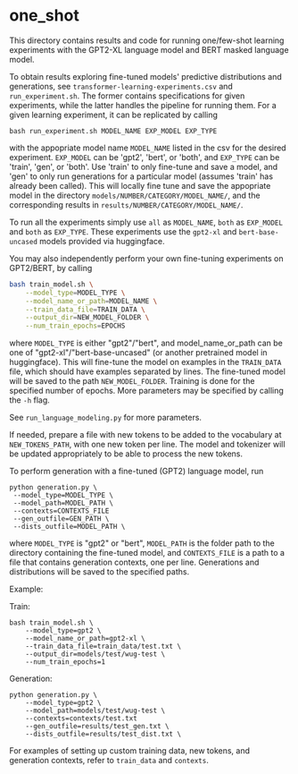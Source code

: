 # one_shot

This directory contains results and code for running one/few-shot learning experiments with the GPT2-XL
language model and BERT masked language model.

To obtain results exploring fine-tuned models' predictive distributions and generations,
see `transformer-learning-experiments.csv` and  `run_experiment.sh`. The former
contains specifications for given experiments, while the latter handles the pipeline
for running them. For a given learning experiment, it can be replicated by calling

`bash run_experiment.sh MODEL_NAME EXP_MODEL EXP_TYPE`

with the appopriate model name `MODEL_NAME` listed in the csv for the desired experiment.
`EXP_MODEL` can be 'gpt2', 'bert', or 'both', and `EXP_TYPE` can be 'train', 'gen', or 'both'.
Use 'train' to only fine-tune and save a model, and 'gen' to only run generations for a particular model
(assumes 'train' has already been called). This will locally fine tune and save the appopriate model in the directory `models/NUMBER/CATEGORY/MODEL_NAME/`, and the corresponding results in `results/NUMBER/CATEGORY/MODEL_NAME/`.

To run all the experiments simply use `all` as `MODEL_NAME`, `both` as `EXP_MODEL` and `both` as `EXP_TYPE`. These
experiments use the `gpt2-xl` and `bert-base-uncased` models provided via huggingface.

You may also independently perform your own fine-tuning experiments on GPT2/BERT, by calling

```bash 
bash train_model.sh \
	--model_type=MODEL_TYPE \
	--model_name_or_path=MODEL_NAME \
	--train_data_file=TRAIN_DATA \
	--output_dir=NEW_MODEL_FOLDER \
	--num_train_epochs=EPOCHS
```

where `MODEL_TYPE` is either "gpt2"/"bert", and model_name_or_path can be one of "gpt2-xl"/"bert-base-uncased"
(or another pretrained model in huggingface). This will fine-tune the model on examples in
the `TRAIN_DATA` file, which should have examples separated by lines. The fine-tuned model
will be saved to the path `NEW_MODEL_FOLDER`. Training is done for the specified number of epochs.
More parameters may be specified by calling the `-h` flag.

See `run_language_modeling.py` for more parameters.

If needed, prepare a file with new tokens to be added to the vocabulary at
`NEW_TOKENS_PATH`, with one new token per line. The model and tokenizer will be updated
appropriately to be able to process the new tokens.

To perform generation with a fine-tuned (GPT2) language model, run

```
python generation.py \
 --model_type=MODEL_TYPE \
 --model_path=MODEL_PATH \
 --contexts=CONTEXTS_FILE
 --gen_outfile=GEN_PATH \
 --dists_outfile=MODEL_PATH \
```

where `MODEL_TYPE` is "gpt2" or "bert", `MODEL_PATH` is the folder path to the directory
containing the fine-tuned model, and `CONTEXTS_FILE` is a path to a file that
contains generation contexts, one per line. Generations and distributions will
be saved to the specified paths.

Example:

Train: 
```
bash train_model.sh \
	--model_type=gpt2 \
	--model_name_or_path=gpt2-xl \
	--train_data_file=train_data/test.txt \
	--output_dir=models/test/wug-test \
	--num_train_epochs=1
```

Generation: 
```
python generation.py \
	--model_type=gpt2 \
	--model_path=models/test/wug-test \
	--contexts=contexts/test.txt
	--gen_outfile=results/test_gen.txt \
 	--dists_outfile=results/test_dist.txt \
```

For examples of setting up custom training data, new tokens, and generation contexts, refer to
`train_data` and `contexts`.
